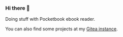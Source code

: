 ### Hi there 👋

Doing stuff with Pocketbook ebook reader.

You can also find some projects at my [Gitea instance](https://git.johannsn.com).
